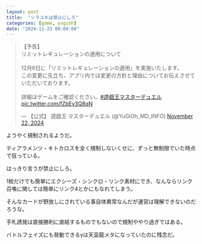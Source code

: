 ```yaml
---
layout: post
title:  "シラユキは禁止にしろ"
categories: [game, yugioh]
date: "2024-11-23 00:00:00"
---
```


<blockquote class="twitter-tweet tw-align-center"><p lang="ja" dir="ltr">【予告】<br>リミットレギュレーションの適用について<br><br>12月6日に「リミットレギュレーションの適用」を実施いたします。<br>この変更に先立ち、アプリ内では変更の方針と理由についてお伝えさせていただいております。<br><br>詳細はゲームをご確認ください。<a href="https://twitter.com/hashtag/%E9%81%8A%E6%88%AF%E7%8E%8B%E3%83%9E%E3%82%B9%E3%82%BF%E3%83%BC%E3%83%87%E3%83%A5%E3%82%A8%E3%83%AB?src=hash&amp;ref_src=twsrc%5Etfw">#遊戯王マスターデュエル</a> <a href="https://t.co/fZbEy3Q8qN">pic.twitter.com/fZbEy3Q8qN</a></p>&mdash; 【公式】 遊戯王 マスターデュエル (@YuGiOh_MD_INFO) <a href="https://twitter.com/YuGiOh_MD_INFO/status/1859824991183007767?ref_src=twsrc%5Etfw">November 22, 2024</a></blockquote> <script async src="https://platform.twitter.com/widgets.js" charset="utf-8"></script>

ようやく規制されるようだ。

ティアラメンツ・キトカロスを全く規制しないくせに、ずっと無制限でいた時点で狂っている。

はっきり言うが禁止にしろ。

1枚だけでも簡単にエクシーズ・シンクロ・リンク素材にでき、なんならリンク召喚に関しては簡単にリンク4とかにもなれてしまう。

そんなカードが野放しにされている事自体異常なんだが運営は理解できないのだろうな。

手札誘発は直接勝利に直結するものでもないので規制ややり過ぎではある。

バトルフェイズにも発動できるγは天盃龍メタになっていたのに残念だ。
